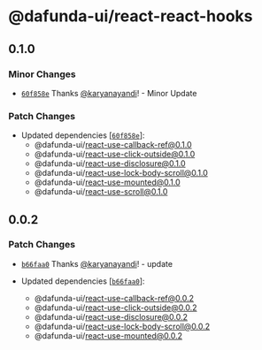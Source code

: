 # @dafunda-ui/react-react-hooks

## 0.1.0

### Minor Changes

- [`60f858e`](https://github.com/dafundacom/dafunda-ui/commit/60f858e31d1347e0c2b61fb1818daa0ef05c7961)
  Thanks [@karyanayandi](https://github.com/karyanayandi)! - Minor Update

### Patch Changes

- Updated dependencies
  [[`60f858e`](https://github.com/dafundacom/dafunda-ui/commit/60f858e31d1347e0c2b61fb1818daa0ef05c7961)]:
  - @dafunda-ui/react-use-callback-ref@0.1.0
  - @dafunda-ui/react-use-click-outside@0.1.0
  - @dafunda-ui/react-use-disclosure@0.1.0
  - @dafunda-ui/react-use-lock-body-scroll@0.1.0
  - @dafunda-ui/react-use-mounted@0.1.0
  - @dafunda-ui/react-use-scroll@0.1.0

## 0.0.2

### Patch Changes

- [`b66faa0`](https://github.com/dafundacom/dafunda-ui/commit/b66faa05b4481a7a2cefb65797ca8ba4f8c8e149)
  Thanks [@karyanayandi](https://github.com/karyanayandi)! - update

- Updated dependencies
  [[`b66faa0`](https://github.com/dafundacom/dafunda-ui/commit/b66faa05b4481a7a2cefb65797ca8ba4f8c8e149)]:
  - @dafunda-ui/react-use-callback-ref@0.0.2
  - @dafunda-ui/react-use-click-outside@0.0.2
  - @dafunda-ui/react-use-disclosure@0.0.2
  - @dafunda-ui/react-use-lock-body-scroll@0.0.2
  - @dafunda-ui/react-use-mounted@0.0.2
